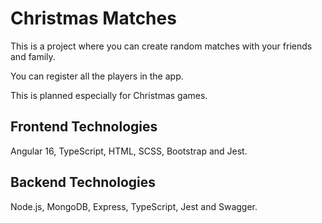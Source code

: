 # Christmas Matches

This is a project where you can create random matches with your friends and family.

You can register all the players in the app.

This is planned especially for Christmas games.

## Frontend Technologies

Angular 16, TypeScript, HTML, SCSS, Bootstrap and Jest.

## Backend Technologies

Node.js, MongoDB, Express, TypeScript, Jest and Swagger.